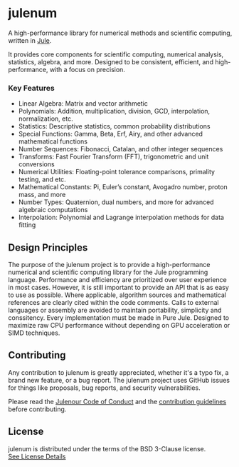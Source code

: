 # julenum

A high-performance library for numerical methods and scientific computing, written in [Jule](https://github.com/julelang/jule).

It provides core components for scientific computing, numerical analysis, statistics, algebra, and more.
Designed to be consistent, efficient, and high-performance, with a focus on precision.

### Key Features

- Linear Algebra: Matrix and vector arithmetic
- Polynomials: Addition, multiplication, division, GCD, interpolation, normalization, etc.
- Statistics: Descriptive statistics, common probability distributions
- Special Functions: Gamma, Beta, Erf, Airy, and other advanced mathematical functions
- Number Sequences: Fibonacci, Catalan, and other integer sequences
- Transforms: Fast Fourier Transform (FFT), trigonometric and unit conversions
- Numerical Utilities: Floating-point tolerance comparisons, primality testing, and etc.
- Mathematical Constants: Pi, Euler’s constant, Avogadro number, proton mass, and more
- Number Types: Quaternion, dual numbers, and more for advanced algebraic computations
- Interpolation: Polynomial and Lagrange interpolation methods for data fitting

## Design Principles

The purpose of the julenum project is to provide a high-performance numerical and scientific computing library for the Jule programming language.
Performance and efficiency are prioritized over user experience in most cases. However, it is still important to provide an API that is as easy to use as possible.
Where applicable, algorithm sources and mathematical references are clearly cited within the code comments.
Calls to external languages or assembly are avoided to maintain portability, simplicity and conssitency. Every implementation must be made in Pure Jule.
Designed to maximize raw CPU performance without depending on GPU acceleration or SIMD techniques.

## Contributing

Any contribution to julenum is greatly appreciated, whether it's a typo fix, a brand new feature, or a bug report.
The julenum project uses GitHub issues for things like proposals, bug reports, and security vulnerabilities.

Please read the [Julenour Code of Conduct](https://jule.dev/code-of-conduct) and the [contribution guidelines](./CONTRIBUTING.md) before contributing.

## License

julenum is distributed under the terms of the BSD 3-Clause license. <br>
[See License Details](./LICENSE)
